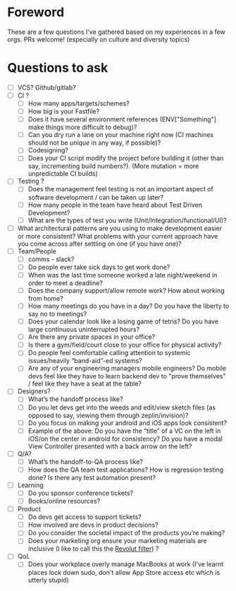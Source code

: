 # Foreword
These are a few questions I've gathered based on my experiences in a few orgs. PRs welcome! (especially on culture and diversity topics)


# Questions to ask
- [ ] VCS? Github/gitlab?
- [ ] CI ? 
	- [ ] How many apps/targets/schemes?
	- [ ] How big is your Fastfile?
	- [ ] Does it have several environment references (ENV["Something"] make things more difficult to debug)?
	- [ ] Can you dry run a lane on your machine right now (CI machines should not be *unique* in any way, if possible)?
	- [ ] Codesigning? 
	- [ ] Does your CI script modify the project before building it (other than say, incrementing build numbers?). (More mutation = more unpredictable CI builds)
- [ ] Testing ? 
	- [ ] Does the management feel testing is not an important aspect of software development / can be taken up later?
	- [ ] How many people in the team have heard about Test Driven Development?
	- [ ] What are the types of test you write (Unit/Integration/functional/UI)?
- [ ] What architectural patterns are you using to make development easier or more consistent? What problems with your current approach have you come across after settling on one (if you have one)?
- [ ] Team/People
	- [ ] comms - slack?
	<!--alex ignore sick-->
	- [ ] Do people ever take sick days to get work done?
	- [ ] When was the last time someone worked a late night/weekend in order to meet a deadline?
	- [ ] Does the company support/allow remote work? How about working from home?
	- [ ] How many meetings do you have in a day? Do you have the liberty to say no to meetings?
	- [ ] Does your calendar look like a losing game of tetris? Do you have large continuous uninterrupted hours?
	- [ ] Are there any private spaces in your office?
	- [ ] Is there  a gym/field/court close to your office for physical activity?
	- [ ] Do people feel comfortable calling attention to systemic issues/heavily “band-aid”-ed systems?
	- [ ] Are any of your engineering managers mobile engineers? Do mobile devs feel like they have to learn backend dev to "prove themselves" / feel like they have a seat at the table?
- [ ] Designers?
	- [ ] What’s the handoff process like?
	- [ ] Do you let devs get into the weeds and edit/view sketch files (as opposed to say, viewing them through zeplin/invision)?
	- [ ] Do you focus on making your android and iOS apps look consistent?
	- [ ] Example of the above: Do you have the “title” of a VC on the left in iOS/on the center in android for consistency? Do you have a modal View Controller presented with a back arrow on the left?
- [ ] Q/A?
	- [ ] What’s the handoff-to-QA process like?
	- [ ] How does the QA team test applications? How is regression testing done? Is there any test automation present?
- [ ] Learning
	- [ ] Do you sponsor conference tickets?
	- [ ] Books/online resources?
- [ ] Product
	- [ ] Do devs get access to support tickets? 
	- [ ] How involved are devs in product decisions?
	- [ ] Do you consider the societal impact of the products you’re making?
	- [ ] Does your marketing org ensure your marketing materials are inclusive (I like to call this the [Revolut filter](https://twitter.com/ingridepure/status/1097486380152827904)) ?
- [ ] QoL
	- [ ] Does your workplace overly manage MacBooks at work (I've learnt places lock down sudo, don't allow App Store access etc which is utterly stupid)
